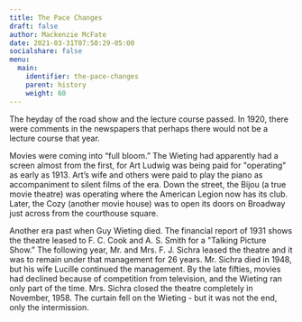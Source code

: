 ```yaml
---
title: The Pace Changes
draft: false
author: Mackenzie McFate
date: 2021-03-31T07:50:29-05:00
socialshare: false
menu: 
  main:
    identifier: the-pace-changes
    parent: history
    weight: 60
---
```


The heyday of the road show and the lecture course passed. In 1920, there were comments in the newspapers that perhaps there would not be a lecture course that year.

Movies were coming into “full bloom.” The Wieting had apparently had a screen almost from the first, for Art Ludwig was being paid for "operating" as early as 1913. Art’s wife and others were paid to play the piano as accompaniment to silent films of the era. Down the street, the Bijou (a true movie theatre) was operating where the American Legion now has its club. Later, the Cozy (another movie house) was to open its doors on Broadway just across from the courthouse square.

Another era past when Guy Wieting died. The financial report of 1931 shows the theatre leased to F. C. Cook and A. S. Smith for a "Talking Picture Show.” The following year, Mr. and Mrs. F. J. Sichra leased the theatre and it was to remain under that management for 26 years. Mr. Sichra died in 1948, but his wife Lucille continued the management. By the late fifties, movies had declined because of competition from television, and the Wieting ran only part of the time. Mrs. Sichra closed the theatre completely in November, 1958. The curtain fell on the Wieting - but it was not the end, only the intermission.
